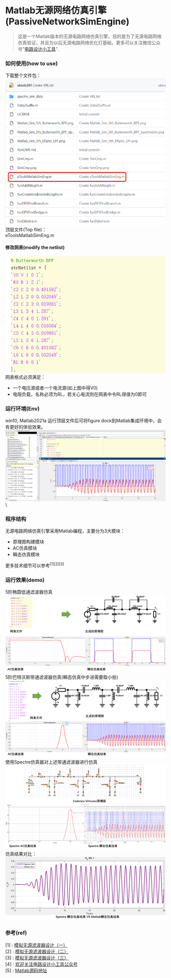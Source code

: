 # Matlab无源网络仿真引擎(PassiveNetworkSimEngine)
> 这是一个Matlab版本的无源电路网络仿真引擎，目的是为了无源电路网络仿真验证，并且为以后无源电路网络优化打基础，更多可以关注微信公众号"[电路设计小工具](https://mp.weixin.qq.com/s/fxfEnir-hU0YvF9_CWyI6g)".

### 如何使用(how to use)
下载整个文件包： \
![downloadfile](downfile.png) \
顶层文件(Top file)： \
eToolsMatlabSimEng.m
#### 修改网表(modify the netlist)
![netlist](netlist.png) \
网表格式必须满足：
- 一个电压源或者一个电流源(如上图中得V0)
- 电阻负载，名称必须为RL，若关心电流则在网表中令RL得值为0即可

### 运行环境(Env)
win10, Matlab2021a
运行顶层文件后可将figure dock到Matlab集成环境中，会有更好的体验效果。
![matlab_dock](matlab_dock.png) \

### 程序结构
无源电路网络仿真引擎采用Matlab编程，主要分为3大模块：
- 原理图构建模块
- AC仿真模块
- 瞬态仿真模块

更多技术细节可以参考$^{[1][2][3]}$

### 运行效果(demo)

5阶椭圆低通滤波器仿真
![5阶椭圆低通滤波器](Matlab_Sim_5th_Elliptic_LPF.png)
5阶巴特沃斯带通滤波器仿真(瞬态仿真中步进需要取小些)
![5阶巴特沃斯带通滤波器](Matlab_Sim_5th_Butterworth_BPF.png)
使用Spectre仿真器对上述带通滤波器进行仿真
![5阶巴特沃斯带通滤波器spectre仿真](Matlab_Sim_5th_Butterworth_BPF_SpectreSim.png)
仿真结果对比：
![5阶巴特沃斯带通滤波器结果对比](SimCmp.png)

### 参考(ref)
[1] : [模拟无源滤波器设计（一）](https://mp.weixin.qq.com/s/wNRHyBHpimjU90bymHp7JA) \
[2] : [模拟无源滤波器设计（二）](https://mp.weixin.qq.com/s/3GMQs4WDm683tdAXqyoOgQ) \
[3] : [模拟无源滤波器设计（三）](https://mp.weixin.qq.com/s/nZFx7weLcO-WRKLbP0T4jQ) \
[4] : [欢迎关注电路设计小工具公众号](https://mp.weixin.qq.com/s/fxfEnir-hU0YvF9_CWyI6g) \
[5] : [Matlab源码地址](https://github.com/etools361/PassiveNetworkSimEngine)
